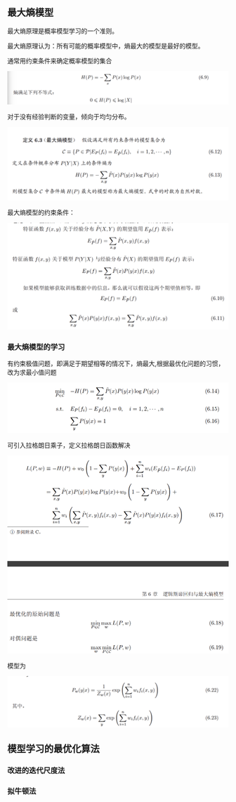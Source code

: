 ## 最大熵模型

最大熵原理是概率模型学习的一个准则。

最大熵原理认为：所有可能的概率模型中，熵最大的模型是最好的模型。

通常用约束条件来确定概率模型的集合

![image-20230313165537795](./%E9%80%BB%E8%BE%91%E5%9B%9E%E5%BD%92.assets/image-20230313165537795.png)

对于没有经验判断的变量，倾向于均匀分布。

![image-20230313170938936](./%E9%80%BB%E8%BE%91%E5%9B%9E%E5%BD%92.assets/image-20230313170938936.png)

最大熵模型的约束条件：

![image-20230313173657213](./%E6%9C%80%E5%A4%A7%E7%86%B5%E6%A8%A1%E5%9E%8B.assets/image-20230313173657213.png)

### 最大熵模型的学习

有约束极值问题，即满足于期望相等的情况下，熵最大,根据最优化问题的习惯，改为求最小值问题

![image-20230313173839995](./%E6%9C%80%E5%A4%A7%E7%86%B5%E6%A8%A1%E5%9E%8B.assets/image-20230313173839995.png)

可引入拉格朗日乘子，定义拉格朗日函数解决

![image-20230313173941390](./%E6%9C%80%E5%A4%A7%E7%86%B5%E6%A8%A1%E5%9E%8B.assets/image-20230313173941390.png)

模型为

![image-20230313175207364](./%E6%9C%80%E5%A4%A7%E7%86%B5%E6%A8%A1%E5%9E%8B.assets/image-20230313175207364.png)

## 模型学习的最优化算法

### 改进的迭代尺度法

### 拟牛顿法